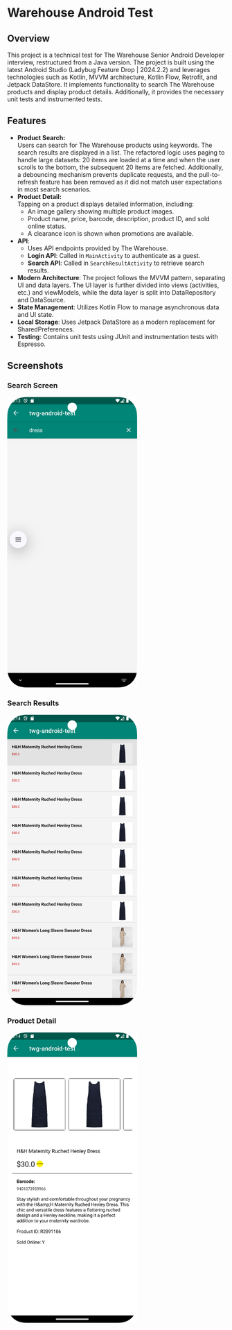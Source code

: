 # Warehouse Android Test

## Overview

This project is a technical test for The Warehouse Senior Android Developer interview, restructured from a Java version. The project is built using the latest Android Studio (Ladybug Feature Drop | 2024.2.2) and leverages technologies such as Kotlin, MVVM architecture, Kotlin Flow, Retrofit, and Jetpack DataStore. It implements functionality to search The Warehouse products and display product details. Additionally, it provides the necessary unit tests and instrumented tests.

## Features

- **Product Search:**  
  Users can search for The Warehouse products using keywords. The search results are displayed in a list. The refactored logic uses paging to handle large datasets: 20 items are loaded at a time and when the user scrolls to the bottom, the subsequent 20 items are fetched. Additionally, a debouncing mechanism prevents duplicate requests, and the pull-to-refresh feature has been removed as it did not match user expectations in most search scenarios.
- **Product Detail:**  
  Tapping on a product displays detailed information, including:
    - An image gallery showing multiple product images.
    - Product name, price, barcode, description, product ID, and sold online status.
    - A clearance icon is shown when promotions are available.
- **API**:
    - Uses API endpoints provided by The Warehouse.
    - **Login API**: Called in `MainActivity` to authenticate as a guest.
    - **Search API**: Called in `SearchResultActivity` to retrieve search results.
- **Modern Architecture**: The project follows the MVVM pattern, separating UI and data layers. The UI layer is further divided into views (activities, etc.) and viewModels, while the data layer is split into DataRepository and DataSource.
- **State Management**: Utilizes Kotlin Flow to manage asynchronous data and UI state.
- **Local Storage**: Uses Jetpack DataStore as a modern replacement for SharedPreferences.
- **Testing**: Contains unit tests using JUnit and instrumentation tests with Espresso.

## Screenshots

### Search Screen
<img src="https://github.com/ten-z/twgandroidtest/blob/main/Screenshot_20250307_221342.png?raw=true" width="300" alt="Search Screen" />

### Search Results
<img src="https://github.com/ten-z/twgandroidtest/blob/main/Screenshot_20250307_221406.png?raw=true" width="300" alt="Search Results" />

### Product Detail
<img src="https://github.com/ten-z/twgandroidtest/blob/main/Screenshot_20250307_221421.png?raw=true" width="300" alt="Product Detail" />


